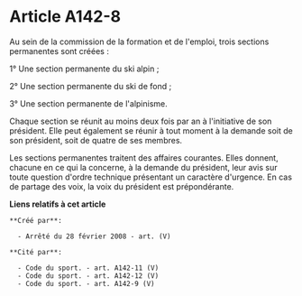 # Article A142-8

Au sein de la commission de la formation et de l'emploi, trois sections permanentes sont créées :

1° Une section permanente du ski alpin ;

2° Une section permanente du ski de fond ;

3° Une section permanente de l'alpinisme.

Chaque section se réunit au moins deux fois par an à l'initiative de son président. Elle peut également se réunir à tout
moment à la demande soit de son président, soit de quatre de ses membres.

Les sections permanentes traitent des affaires courantes. Elles donnent, chacune en ce qui la concerne, à la demande du
président, leur avis sur toute question d'ordre technique présentant un caractère d'urgence. En cas de partage des voix, la
voix du président est prépondérante.

**Liens relatifs à cet article**

	**Créé par**:

	  - Arrêté du 28 février 2008 - art. (V)

	**Cité par**:

	  - Code du sport. - art. A142-11 (V)
	  - Code du sport. - art. A142-12 (V)
	  - Code du sport. - art. A142-9 (V)
